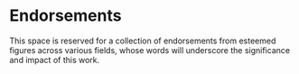 # Endorsements

This space is reserved for a collection of endorsements from esteemed figures across various fields, whose words will underscore the significance and impact of this work.
